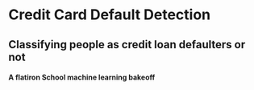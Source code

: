 # Credit Card Default Detection

## Classifying people as credit loan defaulters or not

#### A flatiron School machine learning bakeoff
